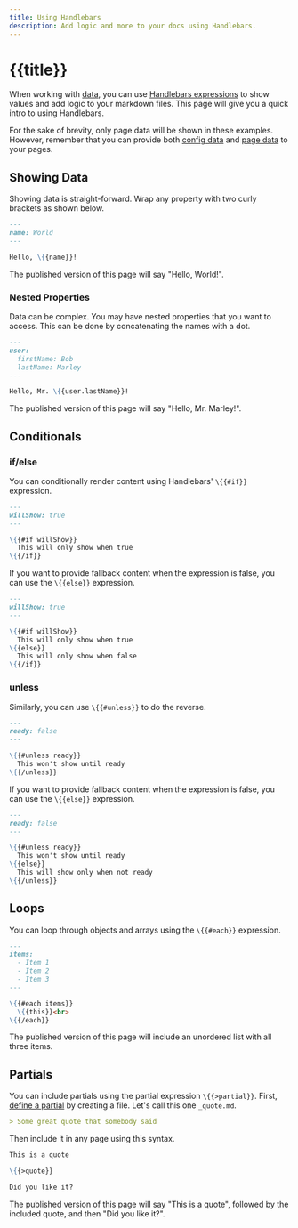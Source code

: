 ```yaml
---
title: Using Handlebars
description: Add logic and more to your docs using Handlebars.
---
```


# {{title}}

When working with [data](/config/data.html), you can use [Handlebars expressions](https://handlebarsjs.com/guide/expressions.html) to show values and add logic to your markdown files. This page will give you a quick intro to using Handlebars.

For the sake of brevity, only page data will be shown in these examples. However, remember that you can provide both [config data](/config/data.html#config-data) and [page data](/config/data.html#page-data) to your pages.

## Showing Data

Showing data is straight-forward. Wrap any property with two curly brackets as shown below.

```md
---
name: World
---

Hello, \{{name}}!
```

The published version of this page will say "Hello, World!".

### Nested Properties

Data can be complex. You may have nested properties that you want to access. This can be done by concatenating the names with a dot.

```md
---
user:
  firstName: Bob
  lastName: Marley
---

Hello, Mr. \{{user.lastName}}!
```

The published version of this page will say "Hello, Mr. Marley!".

## Conditionals

### if/else

You can conditionally render content using Handlebars' `\{{#if}}` expression.

```md
---
willShow: true
---

\{{#if willShow}}
  This will only show when true
\{{/if}}
```

If you want to provide fallback content when the expression is false, you can use the `\{{else}}` expression.

```md
---
willShow: true
---

\{{#if willShow}}
  This will only show when true
\{{else}}
  This will only show when false
\{{/if}}
```

### unless

Similarly, you can use `\{{#unless}}` to do the reverse.

```md
---
ready: false
---

\{{#unless ready}}
  This won't show until ready
\{{/unless}}
```

If you want to provide fallback content when the expression is false, you can use the `\{{else}}` expression.

```md
---
ready: false
---

\{{#unless ready}}
  This won't show until ready
\{{else}}
  This will show only when not ready
\{{/unless}}
```

## Loops

You can loop through objects and arrays using the `\{{#each}}` expression.

```md
---
items:
  - Item 1
  - Item 2
  - Item 3
---

\{{#each items}}
  \{{this}}<br>
\{{/each}}
```

The published version of this page will include an unordered list with all three items.

## Partials

You can include partials using the partial expression `\{{>partial}}`. First, [define a partial](/config/partials.html) by creating a file. Let's call this one `_quote.md`.

```md
> Some great quote that somebody said
```

Then include it in any page using this syntax.

```md
This is a quote

\{{>quote}}

Did you like it?
```

The published version of this page will say "This is a quote", followed by the included quote, and then "Did you like it?".
